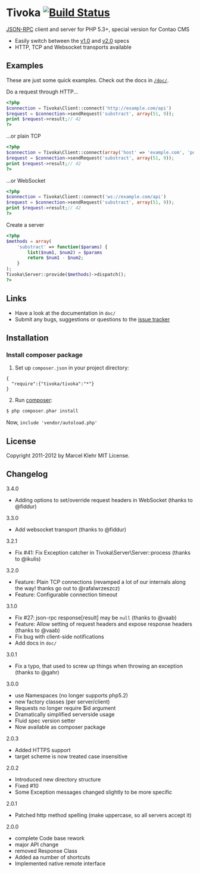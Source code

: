 # Tivoka [![Build Status](https://travis-ci.org/BugBuster1701/tivoka.svg)](https://travis-ci.org/BugBuster1701/tivoka)
[JSON-RPC](http://jsonrpc.org/) client and server for PHP 5.3+, special version for Contao CMS

* Easily switch between the [v1.0](http://json-rpc.org/wiki/specification) and [v2.0](http://jsonrpc.org/specification) specs
* HTTP, TCP and Websocket transports available

## Examples ##
These are just some quick examples. Check out the docs in [`/doc/`](https://github.com/marcelklehr/tivoka/tree/develop/doc).

Do a request through HTTP...
```php
<?php
$connection = Tivoka\Client::connect('http://example.com/api')
$request = $connection->sendRequest('substract', array(51, 9));
print $request->result;// 42
?>
```

...or plain TCP
```php
<?php
$connection = Tivoka\Client::connect(array('host' => 'example.com', 'port' => 1234))
$request = $connection->sendRequest('substract', array(51, 9));
print $request->result;// 42
?>
```

...or WebSocket
```php
<?php
$connection = Tivoka\Client::connect('ws://example.com/api')
$request = $connection->sendRequest('substract', array(51, 9));
print $request->result;// 42
?>
```

Create a server
```php
<?php
$methods = array(
    'substract' => function($params) {
        list($num1, $num2) = $params
        return $num1 - $num2;
    }
);
Tivoka\Server::provide($methods)->dispatch();
?>
```

## Links
 - Have a look at the documentation in `doc/`
 - Submit any bugs, suggestions or questions to the [issue tracker](http://github.com/marcelklehr/tivoka/issues)

## Installation

### Install composer package
1. Set up `composer.json` in your project directory:
```
{
  "require":{"tivoka/tivoka":"*"}
}
```

2. Run [composer](http://getcomposer.org/doc/00-intro.md#installation):
```sh
$ php composer.phar install
```

Now, `include 'vendor/autoload.php'`

## License ##
Copyright 2011-2012 by Marcel Klehr
MIT License.

## Changelog ##
3.4.0

 * Adding options to set/override request headers in WebSocket (thanks to @fiddur)

3.3.0

 * Add websocket transport (thanks to @fiddur)

3.2.1

 * Fix #41: Fix Exception catcher in Tivoka\Server\Server::process (thanks to @ikulis)

3.2.0

 * Feature: Plain TCP connections (revamped a lot of our internals along the way! thanks go out to @rafalwrzeszcz)
 * Feature: Configurable connection timeout

3.1.0

 * Fix #27: json-rpc response[result] may be `null` (thanks to @vaab)
 * Feature: Allow setting of request headers and expose response headers (thanks to @vaab)
 * Fix bug with client-side notifications
 * Add docs in `doc/`

3.0.1

 * Fix a typo, that used to screw up things when throwing an exception (thanks to @gahr)


3.0.0

 * use Namespaces (no longer supports php5.2)
 * new factory classes (per server/client)
 * Requests no longer require $id argument
 * Dramatically simplified serverside usage
 * Fluid spec version setter
 * Now available as composer package


2.0.3

 * Added HTTPS support
 * target scheme is now treated case insensitive


2.0.2

 * Introduced new directory structure
 * Fixed #10
 * Some Exception messages changed slightly to be more specific


2.0.1

 * Patched http method spelling (make uppercase, so all servers accept it)


2.0.0

 * complete Code base rework
 * major API change
 * removed Response Class
 * Added aa number of shortcuts
 * Implemented native remote interface

